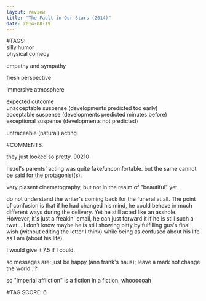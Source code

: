 ```yaml
---  
layout: review  
title: "The Fault in Our Stars (2014)"  
date: 2014-08-19  
---  
```

  
#TAGS:  
silly humor  
physical comedy  
  
empathy and sympathy  
  
fresh perspective  
  
immersive atmosphere  
  
expected outcome  
unacceptable suspense (developments predicted too early)  
acceptable suspense (developments predicted minutes before)  
exceptional suspense (developments not predicted)  
  
untraceable (natural) acting  
  
#COMMENTS:  
  
they just looked so pretty. 90210  
  
hezel's parents' acting was quite fake/uncomfortable. but the same cannot be said for the protagonist(s).  
  
very plasent cinematography, but not in the realm of "beautiful" yet.  
  
do not understand the writer's coming back for the funeral at all. The point of confusion is that if he had changed his mind, he could behave in much different ways during the delivery. Yet he still acted like an asshole. However, it's just a freakin' email, he can just forward it if he is still such a twat... I don't know maybe he is still showing pitty by fulfilling gus's final wish (without editing the letter I think) while being as confused about his life as I am (about his life).  
  
I would give it 7.5 if I could.  
  
so messages are: just be happy (ann frank's haus); leave a mark not change the world...?  
  
so "imperial affliction" is a fiction in a fiction. whoooooah  
  
  
  
  
  
#TAG SCORE: 6  
